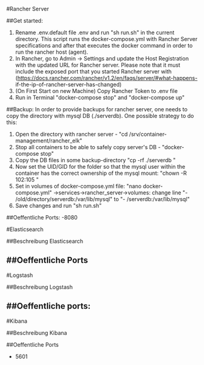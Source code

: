 #Rancher Server

##Get started:
1. Rename .env.default file .env and run "sh run.sh" in the current directory. This script runs the docker-compose.yml with 
Rancher Server specifications and after that executes the docker command in order to run the rancher host (agent). 
2. In Rancher, go to Admin -> Settings and update the Host Registration
 with the updated URL for Rancher server. Please note that it must include
 the exposed port that you started Rancher server with
 (https://docs.rancher.com/rancher/v1.2/en/faqs/server/#what-happens-
if-the-ip-of-rancher-server-has-changed)
3. (On First Start on new Machine) Copy Rancher Token to .env file
4. Run in Terminal "docker-compose stop" and "docker-compose up"

##Backup:
In order to provide backups for rancher server, one needs to copy the
 directory with mysql DB (./serverdb). One possible strategy to do this: 

1. Open the directory with rancher server - "cd /srv/container-management/rancher_elk" 
2. Stop all containers to be able to safely copy server's DB - "docker-compose stop"
3. Copy the DB files in some backup-directory "cp -rf ./serverdb <some backup directory>"
4. Now set the UID/GID for the folder so that the mysql user within the container has
 the correct ownership of the mysql mount: "chown -R 102:105 <some backup directory>"
5. Set <some backup directory> in volumes of docker-compose.yml file: "nano docker-compose.yml"
->services->rancher_server->volumes: change line "- /old/directory/serverdb:/var/lib/mysql" to 
"- <some backup directory>/serverdb:/var/lib/mysql"
6. Save changes and run "sh run.sh"

##Oeffentliche Ports:
 -8080

#Elasticsearch

##Beschreibung
Elasticsearch

##Oeffentliche Ports
 -

#Logstash

##Beschreibung
Logstash

##Oeffentliche ports:
 -

#Kibana

##Beschreibung
Kibana

##Oeffentliche Ports
 - 5601
